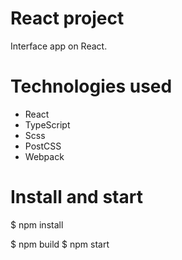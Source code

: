 # React project

Interface app on React.

# Technologies used

- React
- TypeScript
- Scss
- PostCSS
- Webpack

# Install and start

$ npm install 

$ npm build
$ npm start




